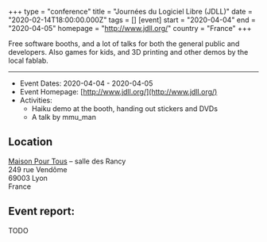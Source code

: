 +++
type = "conference"
title = "Journées du Logiciel Libre (JDLL)"
date = "2020-02-14T18:00:00.000Z"
tags = []
[event]
start = "2020-04-04"
end = "2020-04-05"
homepage = "http://www.jdll.org/"
country = "France"
+++

Free software booths, and a lot of talks for both the general public and developers. Also games for kids, and 3D printing and other demos by the local fablab.

---

* Event Dates: 2020-04-04 - 2020-04-05
* Event Homepage: [http://www.jdll.org/](http://www.jdll.org/)
* Activities:
  * Haiku demo at the booth, handing out stickers and DVDs
  * A talk by mmu_man


## Location

[Maison Pour Tous](http://www.jdll.org/pratique/lieu-et-acces/) – salle des Rancy<br/>
249 rue Vendôme<br/>
69003 Lyon<br/>
France

## Event report:

TODO
